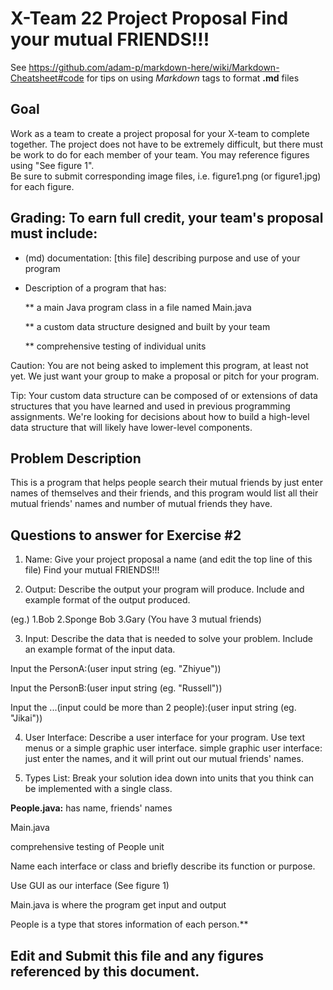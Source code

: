 # X-Team 22 Project Proposal Find your mutual FRIENDS!!!

See https://github.com/adam-p/markdown-here/wiki/Markdown-Cheatsheet#code for tips on using *Markdown* tags to format __.md__ files

## Goal

Work as a team to create a project proposal for your X-team to complete together.
The project does not have to be extremely difficult,
but there must be work to do for each member of your team.
You may reference figures using "See figure 1".  
Be sure to submit corresponding image files, i.e. figure1.png (or figure1.jpg) for each figure.

## Grading: To earn full credit, your team's proposal must include:

* (md) documentation: [this file] describing purpose and use of your program

* Description of a program that has:

  ** a main Java program class in a file named Main.java
  
  ** a custom data structure designed and built by your team
  
  ** comprehensive testing of individual units
  
 Caution: You are not being asked to implement this program, at least not yet. 
 We just want your group to make a proposal or pitch for your program.
 
 Tip: Your custom data structure can be composed of or extensions of data structures that you have learned and used in previous programming assignments.  We're looking for decisions about how to build a high-level data structure that will likely have lower-level components.

## Problem Description

This is a program that helps people search their mutual friends by just enter names of themselves and their friends, and
this program would list all their mutual friends' names and number of mutual friends they have. 

## Questions to answer for Exercise #2

1. Name: Give your project proposal a name (and edit the top line of this file)
Find your mutual FRIENDS!!!


2. Output: Describe the output your program will produce.  Include and example format of the output produced.

(eg.) 1.Bob 2.Sponge Bob 3.Gary (You have 3 mutual friends)

3. Input: Describe the data that is needed to solve your problem. Include an example format of the input data.

Input the PersonA:(user input string (eg. "Zhiyue"))

Input the PersonB:(user input string (eg. "Russell"))

Input the ...(input could be more than 2 people):(user input string (eg. "Jikai"))

4. User Interface: Describe a user interface for your program.  Use text menus or a simple graphic user interface.
simple graphic user interface: just enter the names, and it will print out our mutual friends' names.


5. Types List: Break your solution idea down into units that you think can be implemented with a single class.

**People.java:** has name, friends' names

Main.java 

comprehensive testing of People unit

Name each interface or class and briefly describe its function or purpose.

Use GUI as our interface (See figure 1)

Main.java is where the program get input and output

People is a type that stores information of each person.**

## Edit and Submit this file and any figures referenced by this document.

